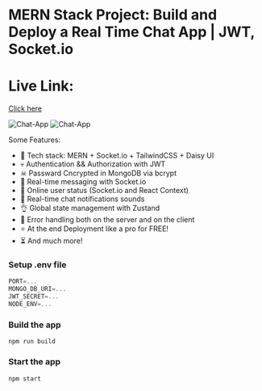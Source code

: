 # MERN Stack Project: Build and Deploy a Real Time Chat App | JWT, Socket.io

# Live Link: 
 [Click here]()

![Chat-App](https://i.ibb.co/DLqS6GM/image.png)
![Chat-App](https://i.ibb.co/fYrVJR8/image.png)


Some Features:

-   🌟 Tech stack: MERN + Socket.io + TailwindCSS + Daisy UI
-   💀 Authentication && Authorization with JWT
-   ☠ Passward Cncrypted in MongoDB via bcrypt
-   👾 Real-time messaging with Socket.io
-   🚀 Online user status (Socket.io and React Context)
-   🎵 Real-time chat notifications sounds
-   👌 Global state management with Zustand
-   🐞 Error handling both on the server and on the client
-   ⭐ At the end Deployment like a pro for FREE!
-   ⏳ And much more!

### Setup .env file

```js
PORT=...
MONGO_DB_URI=...
JWT_SECRET=...
NODE_ENV=...
```

### Build the app

```shell
npm run build
```

### Start the app

```shell
npm start
```
